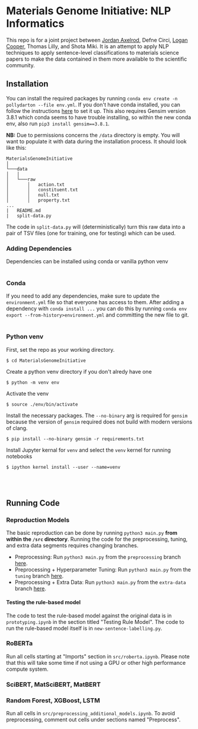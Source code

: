# Materials Genome Initiative: NLP Informatics

This repo is for a joint project between [Jordan Axelrod](https://github.com/jordanIAxelrod), Defne Circi, [Logan Cooper](https://github.com/ldtcooper), Thomas Lilly, and Shota Miki. It is an attempt to apply NLP techniques to apply sentence-level classifications to materials science papers to make the data contained in them more available to the scientific community.

## Installation

You can install the required packages by running `conda env create -n pollydarton --file env.yml`. If you don't have conda installed, you can follow the instructions [here](https://docs.conda.io/en/latest/miniconda.html) to set it up. This also requires Gensim version 3.8.1 which conda seems to have trouble installing, so within the new conda env, also run `pip3 install gensim==3.8.1`.

**NB:** Due to permissions concerns the `/data` directory is empty. You will want to populate it with data during the installation process. It should look like this:

```
MaterialsGenomeInitiative
│
└───data
│   │
│   └───raw
│       │   action.txt
│       │   constituent.txt
│       │   null.txt
│       │   property.txt
...
|   README.md
|   split-data.py
```

The code in `split-data.py` will (deterministically) turn this raw data into a pair of TSV files (one for training, one for testing) which can be used.

### Adding Dependencies
Dependencies can be installed using conda or vanilla python venv
<br><br>
### Conda
If you need to add any dependencies, make sure to update the `environment.yml` file so that everyone has access to them. After adding a dependency with `conda install ...` you can do this by running `conda env export --from-history>environment.yml` and committing the new file to git.
<br><br>
### Python venv
First, set the repo as your working directory.
```
$ cd MaterialsGenomeInitiative
```
Create a python venv directory if you don't alredy have one
```
$ python -m venv env
```
Activate the venv
```
$ source ./env/bin/activate
```
Install the necessary packages. The `--no-binary` arg is required for `gensim` because the version of `gensim` required does not build with modern versions of clang.
```
$ pip install --no-binary gensim -r requirements.txt
```
Install Jupyter kernal for `venv` and select the `venv` kernel for running notebooks
```
$ ipython kernel install --user --name=venv
```
<br><br>
## Running Code

### Reproduction Models
The basic reproduction can be done by running `python3 main.py` **from within the `/src` directory**. Running the code for the preprocessing, tuning, and extra data segments requires changing branches.
- Preprocessing: Run `python3 main.py` from the `preprocessing` branch [here](https://github.com/jordanIAxelrod/MaterialsGenomeInitiative/tree/preprocessing).
- Preprocessing + Hyperparameter Tuning: Run `python3 main.py` from the `tuning` branch [here](https://github.com/jordanIAxelrod/MaterialsGenomeInitiative/tree/tuning).
- Preprocessing + Extra Data: Run `python3 main.py` from the `extra-data` branch [here](https://github.com/jordanIAxelrod/MaterialsGenomeInitiative/tree/extra-data).

#### Testing the rule-based model
The code to test the rule-based model against the original data is in `prototyping.ipynb` in the section titled "Testing Rule Model". The code to run the rule-based model itself is in `new-sentence-labelling.py`.

### RoBERTa

Run all cells starting at "Imports" section in `src/roberta.ipynb`. Please note that this will take some time if not using a GPU or other high performance compute system.

### SciBERT, MatSciBERT, MatBERT

### Random Forest, XGBoost, LSTM
Run all cells in `src/preprocessing_additional_models.ipynb`. To avoid preprocessing, comment out cells under sections named "Preprocess".
